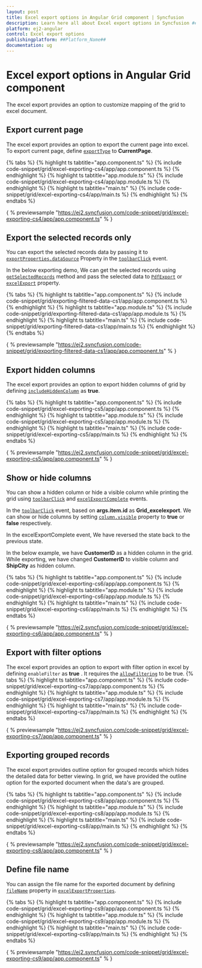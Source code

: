 ```yaml
---
layout: post
title: Excel export options in Angular Grid component | Syncfusion
description: Learn here all about Excel export options in Syncfusion ##Platform_Name## Grid component of Syncfusion Essential JS 2 and more.
platform: ej2-angular
control: Excel export options 
publishingplatform: ##Platform_Name##
documentation: ug
---
```


# Excel export options in Angular Grid component

The excel export provides an option to customize mapping of the grid to excel document.

## Export current page

The excel export provides an option to export the current page into excel. To export current page, define [`exportType`](../../api/grid/excelExportProperties/#exporttype) to **CurrentPage**.

{% tabs %}
{% highlight ts tabtitle="app.component.ts" %}
{% include code-snippet/grid/excel-exporting-cs4/app/app.component.ts %}
{% endhighlight %}
{% highlight ts tabtitle="app.module.ts" %}
{% include code-snippet/grid/excel-exporting-cs4/app/app.module.ts %}
{% endhighlight %}
{% highlight ts tabtitle="main.ts" %}
{% include code-snippet/grid/excel-exporting-cs4/app/main.ts %}
{% endhighlight %}
{% endtabs %}
  
{ % previewsample "https://ej2.syncfusion.com/code-snippet/grid/excel-exporting-cs4/app/app.component.ts" % }

## Export the selected records only

You can export the selected records data by passing it to [`exportProperties.dataSource`](../../api/grid/pdfExportProperties/#datasource) Property in the [`toolbarClick`](../../api/grid/#toolbarclick) event.

In the below exporting demo, We can get the selected records using [`getSelectedRecords`](../../api/grid/#getselectedrecords) method and pass the selected data to [`PdfExport`](../../api/grid/#pdfexport) or [`excelExport`](../../api/grid/#excelexport) property.

{% tabs %}
{% highlight ts tabtitle="app.component.ts" %}
{% include code-snippet/grid/exporting-filtered-data-cs1/app/app.component.ts %}
{% endhighlight %}
{% highlight ts tabtitle="app.module.ts" %}
{% include code-snippet/grid/exporting-filtered-data-cs1/app/app.module.ts %}
{% endhighlight %}
{% highlight ts tabtitle="main.ts" %}
{% include code-snippet/grid/exporting-filtered-data-cs1/app/main.ts %}
{% endhighlight %}
{% endtabs %}
  
{ % previewsample "https://ej2.syncfusion.com/code-snippet/grid/exporting-filtered-data-cs1/app/app.component.ts" % }

## Export hidden columns

The excel export provides an option to export hidden columns of grid by defining [`includeHiddenColumn`](../../api/grid/excelExportProperties/#includehiddencolumn) as **true**.

{% tabs %}
{% highlight ts tabtitle="app.component.ts" %}
{% include code-snippet/grid/excel-exporting-cs5/app/app.component.ts %}
{% endhighlight %}
{% highlight ts tabtitle="app.module.ts" %}
{% include code-snippet/grid/excel-exporting-cs5/app/app.module.ts %}
{% endhighlight %}
{% highlight ts tabtitle="main.ts" %}
{% include code-snippet/grid/excel-exporting-cs5/app/main.ts %}
{% endhighlight %}
{% endtabs %}
  
{ % previewsample "https://ej2.syncfusion.com/code-snippet/grid/excel-exporting-cs5/app/app.component.ts" % }

## Show or hide columns

You can show a hidden column or hide a visible column while printing the grid using [`toolbarClick`](../../api/grid/#toolbarclick) and [`excelExportComplete`](../../api/grid/#excelexportcomplete) events.

In the [`toolbarClick`](../../api/grid/#toolbarclick) event, based on **args.item.id** as **Grid_excelexport**. We can show or hide columns by setting [`column.visible`](../../api/grid/column/#visible) property to **true** or **false** respectively.

In the excelExportComplete event, We have reversed the state back to the previous state.

In the below example, we have **CustomerID** as a hidden column in the grid. While exporting, we have changed **CustomerID** to visible column and **ShipCity** as hidden column.

{% tabs %}
{% highlight ts tabtitle="app.component.ts" %}
{% include code-snippet/grid/excel-exporting-cs6/app/app.component.ts %}
{% endhighlight %}
{% highlight ts tabtitle="app.module.ts" %}
{% include code-snippet/grid/excel-exporting-cs6/app/app.module.ts %}
{% endhighlight %}
{% highlight ts tabtitle="main.ts" %}
{% include code-snippet/grid/excel-exporting-cs6/app/main.ts %}
{% endhighlight %}
{% endtabs %}
  
{ % previewsample "https://ej2.syncfusion.com/code-snippet/grid/excel-exporting-cs6/app/app.component.ts" % }

## Export with filter options

The excel export provides an option to export with filter option in excel by defining `enableFilter` as **true** .
It requires the [`allowFiltering`](../../api/grid/#allowfiltering) to be true.
{% tabs %}
{% highlight ts tabtitle="app.component.ts" %}
{% include code-snippet/grid/excel-exporting-cs7/app/app.component.ts %}
{% endhighlight %}
{% highlight ts tabtitle="app.module.ts" %}
{% include code-snippet/grid/excel-exporting-cs7/app/app.module.ts %}
{% endhighlight %}
{% highlight ts tabtitle="main.ts" %}
{% include code-snippet/grid/excel-exporting-cs7/app/main.ts %}
{% endhighlight %}
{% endtabs %}
  
{ % previewsample "https://ej2.syncfusion.com/code-snippet/grid/excel-exporting-cs7/app/app.component.ts" % }

## Exporting grouped records

The excel export provides outline option for grouped records which hides the detailed data for better viewing.
In grid, we have provided the outline option for the exported document when the data's are grouped.

{% tabs %}
{% highlight ts tabtitle="app.component.ts" %}
{% include code-snippet/grid/excel-exporting-cs8/app/app.component.ts %}
{% endhighlight %}
{% highlight ts tabtitle="app.module.ts" %}
{% include code-snippet/grid/excel-exporting-cs8/app/app.module.ts %}
{% endhighlight %}
{% highlight ts tabtitle="main.ts" %}
{% include code-snippet/grid/excel-exporting-cs8/app/main.ts %}
{% endhighlight %}
{% endtabs %}
  
{ % previewsample "https://ej2.syncfusion.com/code-snippet/grid/excel-exporting-cs8/app/app.component.ts" % }

## Define file name

You can assign the file name for the exported document by defining [`fileName`](../../api/grid/excelExportProperties/#filename) property in [`excelExportProperties`](../../api/grid/excelExportProperties).

{% tabs %}
{% highlight ts tabtitle="app.component.ts" %}
{% include code-snippet/grid/excel-exporting-cs9/app/app.component.ts %}
{% endhighlight %}
{% highlight ts tabtitle="app.module.ts" %}
{% include code-snippet/grid/excel-exporting-cs9/app/app.module.ts %}
{% endhighlight %}
{% highlight ts tabtitle="main.ts" %}
{% include code-snippet/grid/excel-exporting-cs9/app/main.ts %}
{% endhighlight %}
{% endtabs %}
  
{ % previewsample "https://ej2.syncfusion.com/code-snippet/grid/excel-exporting-cs9/app/app.component.ts" % }